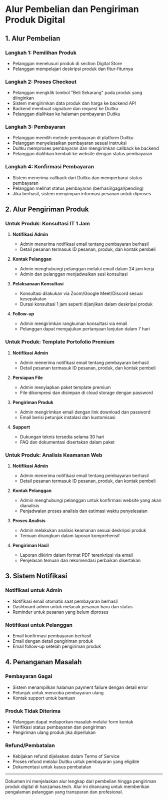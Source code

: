# Alur Pembelian dan Pengiriman Produk Digital

## 1. Alur Pembelian

### Langkah 1: Pemilihan Produk
- Pelanggan menelusuri produk di section Digital Store
- Pelanggan mempelajari deskripsi produk dan fitur-fiturnya

### Langkah 2: Proses Checkout
- Pelanggan mengklik tombol "Beli Sekarang" pada produk yang diinginkan
- Sistem mengirimkan data produk dan harga ke backend API
- Backend membuat signature dan request ke Duitku
- Pelanggan dialihkan ke halaman pembayaran Duitku

### Langkah 3: Pembayaran
- Pelanggan memilih metode pembayaran di platform Duitku
- Pelanggan menyelesaikan pembayaran sesuai instruksi
- Duitku memproses pembayaran dan mengirimkan callback ke backend
- Pelanggan dialihkan kembali ke website dengan status pembayaran

### Langkah 4: Konfirmasi Pembayaran
- Sistem menerima callback dari Duitku dan memperbarui status pembayaran
- Pelanggan melihat status pembayaran (berhasil/gagal/pending)
- Jika berhasil, sistem menyimpan informasi pesanan untuk diproses

## 2. Alur Pengiriman Produk

### Untuk Produk: Konsultasi IT 1 Jam

1. **Notifikasi Admin**
   - Admin menerima notifikasi email tentang pembayaran berhasil
   - Detail pesanan termasuk ID pesanan, produk, dan kontak pembeli

2. **Kontak Pelanggan**
   - Admin menghubungi pelanggan melalui email dalam 24 jam kerja
   - Admin dan pelanggan menjadwalkan sesi konsultasi

3. **Pelaksanaan Konsultasi**
   - Konsultasi dilakukan via Zoom/Google Meet/Discord sesuai kesepakatan
   - Durasi konsultasi 1 jam seperti dijanjikan dalam deskripsi produk

4. **Follow-up**
   - Admin mengirimkan rangkuman konsultasi via email
   - Pelanggan dapat mengajukan pertanyaan lanjutan dalam 7 hari

### Untuk Produk: Template Portofolio Premium

1. **Notifikasi Admin**
   - Admin menerima notifikasi email tentang pembayaran berhasil
   - Detail pesanan termasuk ID pesanan, produk, dan kontak pembeli

2. **Persiapan File**
   - Admin menyiapkan paket template premium
   - File dikompresi dan disimpan di cloud storage dengan password

3. **Pengiriman Produk**
   - Admin mengirimkan email dengan link download dan password
   - Email berisi petunjuk instalasi dan kustomisasi

4. **Support**
   - Dukungan teknis tersedia selama 30 hari
   - FAQ dan dokumentasi disertakan dalam paket

### Untuk Produk: Analisis Keamanan Web

1. **Notifikasi Admin**
   - Admin menerima notifikasi email tentang pembayaran berhasil
   - Detail pesanan termasuk ID pesanan, produk, dan kontak pembeli

2. **Kontak Pelanggan**
   - Admin menghubungi pelanggan untuk konfirmasi website yang akan dianalisis
   - Penjadwalan proses analisis dan estimasi waktu penyelesaian

3. **Proses Analisis**
   - Admin melakukan analisis keamanan sesuai deskripsi produk
   - Temuan dirangkum dalam laporan komprehensif

4. **Pengiriman Hasil**
   - Laporan dikirim dalam format PDF terenkripsi via email
   - Penjelasan temuan dan rekomendasi perbaikan disertakan

## 3. Sistem Notifikasi

### Notifikasi untuk Admin
- Notifikasi email otomatis saat pembayaran berhasil
- Dashboard admin untuk melacak pesanan baru dan status
- Reminder untuk pesanan yang belum diproses

### Notifikasi untuk Pelanggan
- Email konfirmasi pembayaran berhasil
- Email dengan detail pengiriman produk
- Email follow-up setelah pengiriman produk

## 4. Penanganan Masalah

### Pembayaran Gagal
- Sistem menampilkan halaman payment failure dengan detail error
- Petunjuk untuk mencoba pembayaran ulang
- Kontak support untuk bantuan

### Produk Tidak Diterima
- Pelanggan dapat melaporkan masalah melalui form kontak
- Verifikasi status pembayaran dan pengiriman
- Pengiriman ulang produk jika diperlukan

### Refund/Pembatalan
- Kebijakan refund dijelaskan dalam Terms of Service
- Proses refund melalui Duitku untuk pembayaran yang eligible
- Dokumentasi untuk kasus pembatalan

---

Dokumen ini menjelaskan alur lengkap dari pembelian hingga pengiriman produk digital di hanzamas.tech. Alur ini dirancang untuk memberikan pengalaman pelanggan yang transparan dan profesional.
